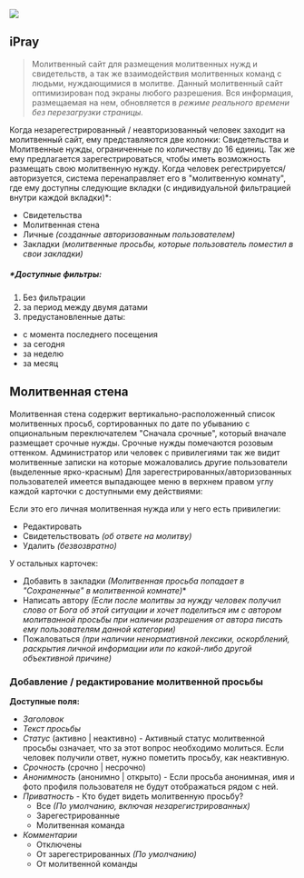 ![](https://cloud.githubusercontent.com/assets/110953/7877439/6a69d03e-0590-11e5-9fac-c614246606de.png)
## iPray

> Молитвенный сайт для размещения молитвенных нужд и свидетельств, а так же взаимодействия молитвенных команд с людьми, нуждающимися в молитве. Данный молитвенный сайт оптимизирован под экраны любого разрешения. Вся информация, размещаемая на нем, обновляется в _режиме реального времени без перезагрузки страницы._

Когда незарегестрированный / неавторизованный человек заходит на молитвенный сайт, ему представляются две колонки: Свидетельства и Молитвенные нужды, ограниченные по количеству до 16 единиц. 
Так же ему предлагается зарегестрироваться, чтобы иметь возможность размещать свою молитвенную нужду.
Когда человек регестрируется/авторизуется, система перенаправляет его в "молитвенную комнату", где ему доступны следующие вкладки (с индивидуальной фильтрацией внутри каждой вкладки)*:

* Свидетельства
* Молитвенная стена
* Личные *(созданные авторизованным пользователем)*
* Закладки *(молитвенные просьбы, которые пользователь поместил в свои закладки)* 

##### *Доступные фильтры:

1. Без фильтрации 
2. за период между двумя датами
3. предустановленные даты: 
  * с момента последнего посещения
  * за сегодня
  * за неделю
  * за месяц

## Молитвенная стена

Молитвенная стена содержит вертикально-расположенный список молитвенных просьб, сортированных по дате по убыванию с опциональным переключателем "Сначала срочные", который вначале размещает срочные нужды.
Срочные нужды помечаются розовым оттенком. Администратор или человек с привилегиями так же видит молитвенные записки на которые можаловались другие пользователи (выделенные ярко-красным)
Для зарегестрированных/авторизованных пользователей имеется выпадающее меню в верхнем правом углу каждой карточки с доступными ему действиями:

Если это его личная молитвенная нужда или у него есть привилегии:

* Редактировать
* Свидетельствовать *(об ответе на молитву)*
* Удалить *(безвозвратно)*

У остальных карточек:

* Добавить в закладки *(Молитвенная просьба попадает в "Сохраненные" в молитвенной комнате)**
* Написать автору *(Если после молитвы за нужду человек получил слово от Бога об этой ситуации и хочет поделиться им с автором молитванной просьбы при наличии разрешения от автора писать ему пользователям данной категории)*
* Пожаловаться *(при наличии ненормативной лексики, оскорблений, раскрытия личной информации или по какой-либо другой объективной причине)*


### Добавление / редактирование молитвенной просьбы

**Доступные поля:**

* _Заголовок_
* _Текст просьбы_
* _Статус_ (активно | неактивно) - Активный статус молитвенной просьбы означает, что за этот вопрос необходимо молиться. Если человек получили ответ, нужно пометить просьбу, как неактивную.
* _Срочность_ (срочно | несрочно)
* _Анонимность_ (анонимно | открыто) - Если просьба анонимная, имя и фото профиля пользователя не будут отображаться рядом с ней.
* _Приватность_ - Кто будет видеть молитвенную просьбу? 
  * Все _(По умолчанию, включая незарегистрированных)_
  * Зарегестрированные
  * Молитвенная команда
* _Комментарии_
  * Отключены
  * От зарегестрированных _(По умолчанию)_
  * От молитвенной команды
